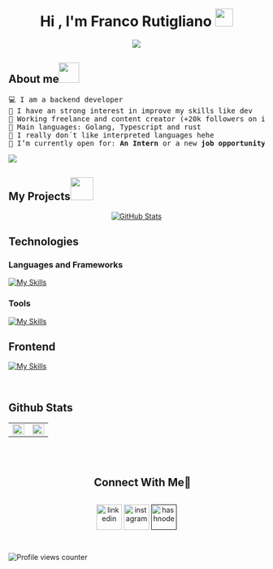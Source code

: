 <h1 align="center">Hi , I'm Franco Rutigliano <img src="https://media.giphy.com/media/hvRJCLFzcasrR4ia7z/giphy.gif" width="35"></h1>
<p align="center">
  <a href="https://github.com/DenverCoder1/readme-typing-svg"><img src="https://readme-typing-svg.herokuapp.com?font=Time+New+Roman&color=%2336BCF7&size=25&center=true&vCenter=true&width=600&height=100&lines=Welcome+to+my+Github;Backend+Dev+@francorutiglianook;Content+Creator;Always+learning+new+things"></a>
</p> 

<h2 align="left">About me<img height="40" src="https://emoji.gg/assets/emoji/7333-parrotdance.gif"></h2>
<pre>
💻 I am a backend developer
📝 I have an strong interest in improve my skills like dev
🔭 Working freelance and content creator (+20k followers on instagram)
🌟 Main languages: Golang, Typescript and rust
🚩 I really don´t like interpreted languages hehe
🤔 I’m currently open for: <b>An Intern</b> or a new <b>job opportunity</b>, this is <a href="" target="_blank">MY RESUME.</a>
</pre>


<!--horizontal divider(gradiant)-->
<img src="https://user-images.githubusercontent.com/73097560/115834477-dbab4500-a447-11eb-908a-139a6edaec5c.gif">

<h2 align="left">My Projects<img src = "https://github.com/7oSkaaa/7oSkaaa/blob/main/Images/OS.gif?raw=true" width=45px></h2>

<div>
  <p align="center">
	<a href="https://github.com/FrancoRutigliano/L-athelier-back">
      		<img src="https://github-readme-stats.vercel.app/api/pin/?username=francorutigliano&repo=L-athelier-back&theme=tokyonight" alt="GitHub Stats" />
  </a>
	

## Technologies  

### Languages and Frameworks
[![My Skills](https://skillicons.dev/icons?i=go,nodejs,nestjs,rust,ts,js)](https://skillicons.dev)

### Tools
[![My Skills](https://skillicons.dev/icons?i=docker,git,graphql,mongodb,mysql,postgres,postman,redis,sequelize,aws,bash)](https://skillicons.dev)

## Frontend
[![My Skills](https://skillicons.dev/icons?i=html,css,js,ts)](https://skillicons.dev)


<br>  


## Github Stats  
<table><tr><td valign="top" width="50%">

<img src="https://github-readme-stats.vercel.app/api?username=FrancoRutigliano&show_icons=true&count_private=true&hide_border=true" align="left" style="width: 100%" />

</td><td valign="top" width="50%">

<img src="https://github-readme-stats.vercel.app/api/top-langs/?username=FrancoRutigliano&hide_border=true&layout=compact" align="left" style="width: 100%" />

</td></tr></table>  

<br/>  


<div id="user-content-toc">
  <ul align="center">
    <summary><h2 style="display: inline-block">Connect With Me🤝</h2></summary>
  </ul>
</div>

<!--icons and links-->
<p align="center">
<a href="https://www.linkedin.com/in/francorutigliano/" target="blank"><img align="center" src="https://user-images.githubusercontent.com/88904952/234979284-68c11d7f-1acc-4f0c-ac78-044e1037d7b0.png" alt="linkedin" height="50" width="50" /></a>
<a href="https://www.instagram.com/francorutiglianook/" target="blank"><img align="center" src="https://user-images.githubusercontent.com/88904952/234981169-2dd1e58f-4b7e-468c-8213-034ba62156c3.png" alt="instagram" height="50" width="50" /></a>
<a href="" target="blank"><img align="center" src="https://user-images.githubusercontent.com/88904952/234982196-562aea17-5532-4550-8c08-1c7cb994a541.png" alt="hashnode" height="50" width="50" /></a>

  
</p>

  

<br/>  

![Profile views counter](https://komarev.com/ghpvc/?username=FrancoRutigliano&&style=flat-square)  
  

<br/>  

  
